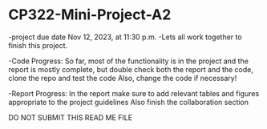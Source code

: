 # CP322-Mini-Project-A2

-project due date Nov 12, 2023, at 11:30 p.m.
-Lets all work together to finish this project.

-Code Progress:
So far, most of the functionality is in the project and the report is mostly complete, but double check both the report and the code, clone the repo and test the code
Also, change the code if necessary!

-Report Progress:
In the report make sure to add relevant tables and figures appropriate to the project guidelines
Also finish the collaboration section

DO NOT SUBMIT THIS READ ME FILE

